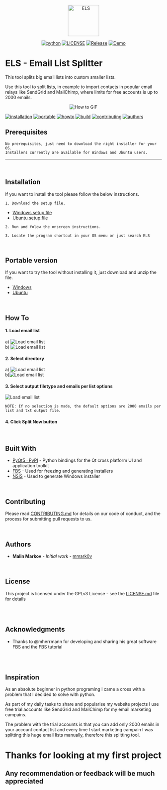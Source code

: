 <p align="center">
  <img alt="ELS" src="src/main/icons/linux/128.png" height="100" />
  <p align="center">
    <a href="https://www.python.org/"><img alt="python" src="https://img.shields.io/badge/python-3.7%2B-blue.svg"></a>
    <a href="LICENSE"><img alt="LICENSE" src="https://img.shields.io/badge/license-GPLv3-brightgreen.svg?style=flat-square"></a>
    <a href="CHANGELOG.md"><img alt="Release" src="https://img.shields.io/badge/version-1.1-red.svg"></a>
    <a href="https://github.com/mherrmann/fbs"><img alt="Demo" src="https://img.shields.io/badge/freeze-FBS-brown.svg"></a>
  </p>
</p>


# ELS - Email List Splitter
This tool splits big email lists into custom smaller lists.

Use this tool to split lists, in example to import contacts in popular email relays like SendGrid and MailChimp, where limits for free accounts is up to 2000 emails.

<p align="center">
  <img src="Screenshots/els-gif.gif" alt="How to GIF">
</p>

<p>
  <a href="#installation"><img alt="installation" src="https://img.shields.io/static/v1.svg?label=&message=Installation&color=blue"></a> 
  <a href="#portable"><img alt="portable" src="https://img.shields.io/static/v1.svg?label=&message=Portable&color=blue"></a> 
  <a href="#howto"><img alt="howto" src="https://img.shields.io/static/v1.svg?label=&message=How%20To&color=blue"></a> 
  <a href="#build"><img alt="build" src="https://img.shields.io/static/v1.svg?label=&message=Build%20With&color=blue"></a> 
  <a href="#contributing"><img alt="contributing" src="https://img.shields.io/static/v1.svg?label=&message=Contributing&color=blue"></a> 
  <a href="#authors"><img alt="authors" src="https://img.shields.io/static/v1.svg?label=&message=Authors&color=blue"></a> 

## Prerequisites

```
No prerequisites, just need to download the right installer for your OS.
Installers currently are available for Windows and Ubuntu users. 
```
---

<br/>
<a name="installation"></a> 

## Installation
If you want to install the tool please follow the below instructions.

```
1. Download the setup file.
```
  - [Windows setup file](Installers/Windows/ELS-win64-setup.exe)
  - [Ubuntu setup file](Installers/Linux/ELS-ubuntu-setup.deb)
```
2. Run and folow the onscreen instructions.
```
```
3. Locate the program shortcut in your OS menu or just search ELS
```

<br/>
<a name="portable"></a>

## Portable version
If you want to try the tool without installing it, just download and unzip the file.

  - [Windows](Portables/Windows_Portable/ELS-Windows.zip)
  - [Ubuntu](Portables/Linux_Portable/ELS-ubuntu.zip)

<br/>
<a name="howto"></a>

## How To

#### 1. Load email list

a) ![Load email list](Screenshots/els2.png)  
b) ![Load email list](Screenshots/els2b.png)

#### 2. Select directory

a) ![Load email list](Screenshots/els3.png)  
b)![Load email list](Screenshots/els3b.png)

#### 3. Select output filetype and emails per list options

![Load email list](Screenshots/els4.png)

```
NOTE: If no selection is made, the default options are 2000 emails per list and txt output file.
```
#### 4. Click Split Now button

<br/>
<a name="build"></a>

## Built With

* [PyQt5 · PyPI](https://pypi.org/project/PyQt5/) - Python bindings for the Qt cross platform UI and application toolkit
* [FBS](https://github.com/mherrmann/fbs) - Used for freezing and generating installers
* [NSIS](https://nsis.sourceforge.io/Main_Page) - Used to generate Windows installer

<br/>
<a name="contributing"></a>

## Contributing

Please read [CONTRIBUTING.md](https://github.com/mmark0v/ELS) for details on our code of conduct, and the process for submitting pull requests to us.

<br/>
<a name="authors"></a>

## Authors

* **Malin Markov** - *Initial work* - [mmark0v](https://github.com/mmark0v/)

<br/>


## License

This project is licensed under the GPLv3 License - see the [LICENSE.md](LICENSE.md) file for details

<br/>
<br/>

## Acknowledgments

* Thanks to @mherrmann for developing and sharing his great software FBS and the FBS tutorial

<br/>
<br/>

## Inspiration

As an absolute beginner in python programing I came a cross with a problem that I decided to solve with python.

As part of my daily tasks to share and popularise my website projects I use free trial accounts like SendGrid and MailChimp for my email marketing campains. 

The problem with the trial accounts is that you can add only 2000 emails in your account contact list and every time I start marketing campain I was splitting this huge email lists manually, therefore this splitting tool.

# Thanks for looking at my first project
## Any recommendation or feedback will be much appreciated
